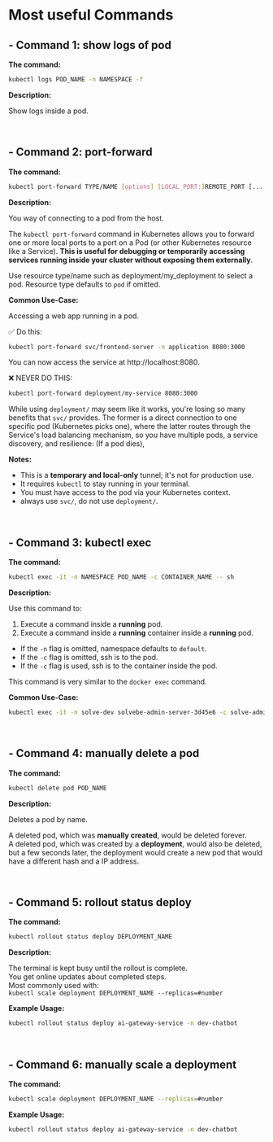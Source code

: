 # Most useful Commands

## **- Command 1: show logs of pod**

**The command:**

```bash
kubectl logs POD_NAME -n NAMESPACE -f
```

**Description:**

Show logs inside a pod.

<br/>

## **- Command 2: port-forward**

**The command:**

```bash
kubectl port-forward TYPE/NAME [options] [LOCAL_PORT:]REMOTE_PORT [...[LOCAL_PORT_N:]REMOTE_PORT_N]
```

**Description:**

You way of connecting to a pod from the host.

The `kubectl port-forward` command in Kubernetes allows you to forward one or more local ports to a port on a Pod (or other Kubernetes resource like a Service). **This is useful for debugging or temporarily accessing services running inside your cluster without exposing them externally**.

Use resource type/name such as deployment/my_deployment to select a pod. Resource type defaults to `pod` if omitted.

**Common Use-Case:**

Accessing a web app running in a pod.

✅ Do this:

```bash
kubectl port-forward svc/frontend-server -n application 8080:3000
```

You can now access the service at http://localhost:8080.

❌ NEVER DO THIS:

```bash
kubectl port-forward deployment/my-service 8080:3000
```

While using `deployment/` may seem like it works, you're losing so many benefits that `svc/` provides. The former is a direct connection to one specific pod (Kubernetes picks one), where the latter routes through the Service's load balancing mechanism, so you have multiple pods, a service discovery, and resilience: (If a pod dies),

**Notes:**

- This is a **temporary and local-only** tunnel; it's not for production use.
- It requires `kubectl` to stay running in your terminal.
- You must have access to the pod via your Kubernetes context.
- always use `svc/`, do not use `deployment/`.

<br/>

## **- Command 3: kubectl exec**

**The command:**

```bash
kubectl exec -it -n NAMESPACE POD_NAME -c CONTAINER_NAME -- sh
```

**Description:**

Use this command to:

1. Execute a command inside a **running** pod.
2. Execute a command inside a **running** container inside a **running** pod.

- If the `-n` flag is omitted, namespace defaults to `default`.
- If the `-c` flag is omitted, ssh is to the pod.
- If the `-c` flag is used, ssh is to the container inside the pod.

This command is very similar to the `docker exec` command.

**Common Use-Case:**

```bash
kubectl exec -it -n solve-dev solvebe-admin-server-3d45e6 -c solve-admin-server -- sh
```

<br/>

## **- Command 4: manually delete a pod**

**The command:**

```bash
kubectl delete pod POD_NAME
```

**Description:**

Deletes a pod by name.

A deleted pod, which was **manually created**, would be deleted forever.  
A deleted pod, which was created by a **deployment**, would also be deleted, but a few seconds later, the deployment would create a new pod that would have a different hash and a IP address.

<br/>

## **- Command 5: rollout status deploy**

**The command:**

```bash
kubectl rollout status deploy DEPLOYMENT_NAME
```

**Description:**

The terminal is kept busy until the rollout is complete.  
You get online updates about completed steps.  
Most commonly used with:  
`kubectl scale deployment DEPLOYMENT_NAME --replicas=#number`

**Example Usage:**

```bash
kubectl rollout status deploy ai-gateway-service -n dev-chatbot
```

<br/>

## **- Command 6: manually scale a deployment**

**The command:**

```bash
kubectl scale deployment DEPLOYMENT_NAME --replicas=#number
```

**Example Usage:**

```bash
kubectl rollout status deploy ai-gateway-service -n dev-chatbot
```

<br/>
